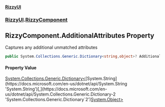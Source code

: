 #### [RizzyUI](index 'index')
### [RizzyUI](RizzyUI 'RizzyUI').[RizzyComponent](RizzyUI.RizzyComponent 'RizzyUI.RizzyComponent')

## RizzyComponent.AdditionalAttributes Property

Captures any additional unmatched attributes

```csharp
public System.Collections.Generic.Dictionary<string,object>? AdditionalAttributes { get; set; }
```

#### Property Value
[System.Collections.Generic.Dictionary&lt;](https://docs.microsoft.com/en-us/dotnet/api/System.Collections.Generic.Dictionary-2 'System.Collections.Generic.Dictionary`2')[System.String](https://docs.microsoft.com/en-us/dotnet/api/System.String 'System.String')[,](https://docs.microsoft.com/en-us/dotnet/api/System.Collections.Generic.Dictionary-2 'System.Collections.Generic.Dictionary`2')[System.Object](https://docs.microsoft.com/en-us/dotnet/api/System.Object 'System.Object')[&gt;](https://docs.microsoft.com/en-us/dotnet/api/System.Collections.Generic.Dictionary-2 'System.Collections.Generic.Dictionary`2')